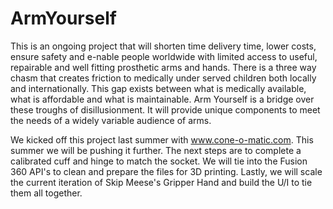 # ArmYourself
This is an ongoing project that will shorten time delivery time, lower costs, ensure safety and e-nable people worldwide with limited access to useful, repairable and well fitting prosthetic arms and hands. There is a three way chasm that creates friction to medically under served children both locally and internationally. This gap exists between what is medically available, what is affordable and what is maintainable. Arm Yourself is a bridge over these troughs of disillusionment. It will provide unique components to meet the needs of a widely variable audience of arms.

We kicked off this project last summer with www.cone-o-matic.com. This summer we will be pushing it further. The next steps are to complete a calibrated cuff and hinge to match the socket. We will tie into the Fusion 360 API's to clean and prepare the files for 3D printing. Lastly, we will scale the current iteration of Skip Meese's Gripper Hand and build the U/I to tie them all together.
